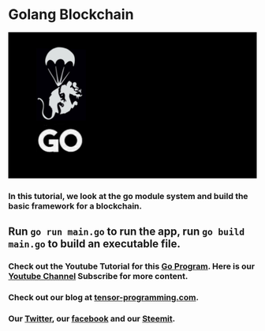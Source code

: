 # Golang Blockchain
![](https://github.com/MicrohexHQ/golang-blockchain/blob/master/U/AI/ArtBoard%20Image%20(590).jpg)
### In this tutorial, we look at the go module system and build the basic framework for a blockchain. 

## Run `go run main.go` to run the app, run `go build main.go` to build an executable file.

### Check out the Youtube Tutorial for this [Go Program](https://youtu.be/mYlHT9bB6OE). Here is our [Youtube Channel](https://www.youtube.com/channel/UCYqCZOwHbnPwyjawKfE21wg) Subscribe for more content.

### Check out our blog at [tensor-programming.com](http://tensor-programming.com/).

### Our [Twitter](https://twitter.com/TensorProgram), our [facebook](https://www.facebook.com/Tensor-Programming-1197847143611799/) and our [Steemit](https://steemit.com/@tensor).
